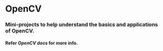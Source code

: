 # OpenCV 

### Mini-projects to help understand the basics and applications of OpenCV.
#### **Refer _OpenCV docs_ for more info.**
